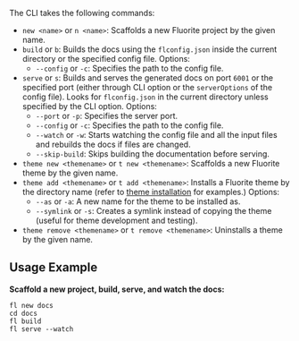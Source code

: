 The CLI takes the following commands:

  - `new <name>` or `n <name>`: Scaffolds a new Fluorite project by the given name.
  - `build` or `b`: Builds the docs using the `flconfig.json` inside the current directory or the specified config file. Options:
    - `--config` or `-c`: Specifies the path to the config file.
  - `serve` or `s`: Builds and serves the generated docs on port `6001` or the specified port (either through CLI option or the `serverOptions` of the config file). Looks for `flconfig.json` in the current directory unless specified by the CLI option. Options:
    - `--port` or `-p`: Specifies the server port.
    - `--config` or `-c`: Specifies the path to the config file.
    - `--watch` or `-w`: Starts watching the config file and all the input files and rebuilds the docs if files are changed.
    - `--skip-build`: Skips building the documentation before serving.
  - `theme new <themename>` or `t new <themename>`: Scaffolds a new Fluorite theme by the given name.
  - `theme add <themename>` or `t add <themename>`: Installs a Fluorite theme by the directory name (refer to [theme installation]({{versionRootPrefix}}/themes/installation) for examples.) Options:
    - `--as` or `-a`: A new name for the theme to be installed as.
    - `--symlink` or `-s`: Creates a symlink instead of copying the theme (useful for theme development and testing).
  - `theme remove <themename>` or `t remove <themename>`: Uninstalls a theme by the given name.

## Usage Example

**Scaffold a new project, build, serve, and watch the docs:**
```
fl new docs
cd docs
fl build
fl serve --watch
```
